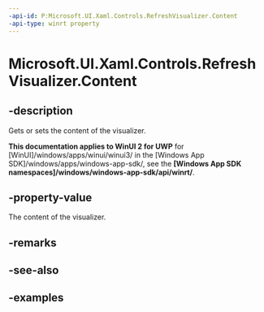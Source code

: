 ```yaml
---
-api-id: P:Microsoft.UI.Xaml.Controls.RefreshVisualizer.Content
-api-type: winrt property
---
```

<!-- Property syntax.
public UIElement Content { get;  set; }
-->

# Microsoft.UI.Xaml.Controls.RefreshVisualizer.Content


## -description

Gets or sets the content of the visualizer.


**This documentation applies to WinUI 2 for UWP** for [WinUI]/windows/apps/winui/winui3/ in the [Windows App SDK]/windows/apps/windows-app-sdk/, see the **[Windows App SDK namespaces]/windows/windows-app-sdk/api/winrt/**.

## -property-value

The content of the visualizer.


## -remarks


## -see-also


## -examples


